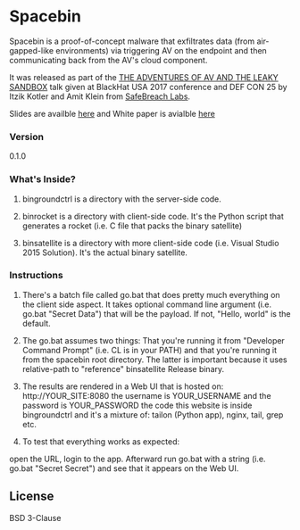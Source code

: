 # Spacebin

Spacebin is a proof-of-concept malware that exfiltrates data (from air-gapped-like environments) via triggering AV on the endpoint and then communicating back from the AV's cloud component.

It was released as part of the [THE ADVENTURES OF AV AND THE LEAKY SANDBOX](https://www.blackhat.com/us-17/briefings.html#the-adventures-of-av-and-the-leaky-sandbox) talk given at BlackHat USA 2017 conference and DEF CON 25 by Itzik Kotler and Amit Klein from [SafeBreach Labs](http://www.safebreach.com).

Slides are availble [here](https://www.blackhat.com/docs/us-17/thursday/us-17-Kotler-The-Adventures-Of-Av-And-The-Leaky-Sandbox.pdf) and White paper is avialble [here](https://www.blackhat.com/docs/us-17/thursday/us-17-Kotler-The-Adventures-Of-Av-And-The-Leaky-Sandbox-wp.pdf)

### Version
0.1.0

### What's Inside?
1. bingroundctrl is a directory with the server-side code.

2. binrocket is a directory with client-side code. It's the Python script that generates a rocket (i.e. C file that packs the binary satellite)

3. binsatellite is a directory with more client-side code (i.e. Visual Studio 2015 Solution). It's the actual binary satellite.

### Instructions

1. There's a batch file called go.bat that does pretty much everything on the client side aspect. It takes optional command line argument (i.e. go.bat "Secret Data") that will be the payload. If not, "Hello, world" is the default.

2. The go.bat assumes two things: That you're running it from "Developer Command Prompt" (i.e. CL is in your PATH) and that you're running it from the spacebin root directory. The latter is important because it uses relative-path to "reference" binsatellite Release binary.

3. The results are rendered in a Web UI that is hosted on: http://YOUR_SITE:8080 the username is YOUR_USERNAME and the password is YOUR_PASSWORD the code this website is inside bingroundctrl and it's a mixture of: tailon (Python app), nginx, tail, grep etc.

4. To test that everything works as expected:

open the URL, login to the app. Afterward run go.bat with a string (i.e. go.bat "Secret Secret") and see that it appears on the Web UI.


License
----

BSD 3-Clause



